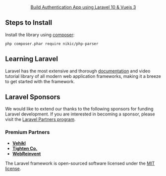 <p align="center"><a href="https://www.youtube.com/watch?v=G9BM1q5Jl50&list=PLDc9bt_00KcJ6eZQODz-TrkuFA5sTmrg5&ab_channel=CareerDevelopmentLab" target="_blank">Build Authentication App using Laravel 10 & Vuejs 3</a></p>


## Steps to Install

Install the library using [composer](https://getcomposer.org):

    php composer.phar require nikic/php-parser

    




## Learning Laravel

Laravel has the most extensive and thorough [documentation](https://laravel.com/docs) and video tutorial library of all modern web application frameworks, making it a breeze to get started with the framework.

## Laravel Sponsors

We would like to extend our thanks to the following sponsors for funding Laravel development. If you are interested in becoming a sponsor, please visit the [Laravel Partners program](https://partners.laravel.com).

### Premium Partners

- **[Vehikl](https://vehikl.com/)**
- **[Tighten Co.](https://tighten.co)**
- **[WebReinvent](https://webreinvent.com/)**

The Laravel framework is open-sourced software licensed under the [MIT license](https://opensource.org/licenses/MIT).
